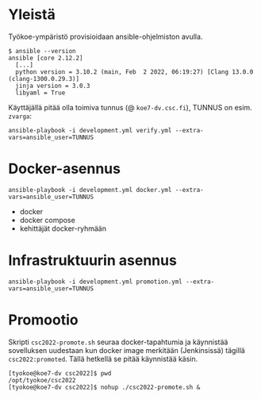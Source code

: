 # Yleistä

Työkoe-ympäristö provisioidaan ansible-ohjelmiston avulla.

```
$ ansible --version
ansible [core 2.12.2]
  [...]
  python version = 3.10.2 (main, Feb  2 2022, 06:19:27) [Clang 13.0.0 (clang-1300.0.29.3)]
  jinja version = 3.0.3
  libyaml = True

```

Käyttäjällä pitää olla toimiva tunnus (@ `koe7-dv.csc.fi`), TUNNUS on esim. `zvarga`:

```
ansible-playbook -i development.yml verify.yml --extra-vars=ansible_user=TUNNUS
```

# Docker-asennus

```
ansible-playbook -i development.yml docker.yml --extra-vars=ansible_user=TUNNUS
```

* docker
* docker compose
* kehittäjät docker-ryhmään

# Infrastruktuurin asennus

```
ansible-playbook -i development.yml promotion.yml --extra-vars=ansible_user=TUNNUS 
```

# Promootio

Skripti `csc2022-promote.sh` seuraa docker-tapahtumia ja käynnistää sovelluksen uudestaan kun docker image
merkitään (Jenkinsissä) tägillä `csc2022:promoted`. Tällä hetkellä se pitää käynnistää käsin. 

```
[tyokoe@koe7-dv csc2022]$ pwd
/opt/tyokoe/csc2022
[tyokoe@koe7-dv csc2022]$ nohup ./csc2022-promote.sh &
```

